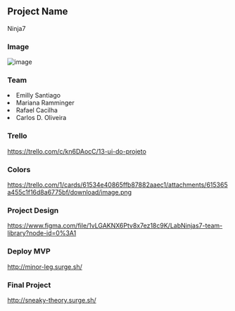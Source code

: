 ## Project Name
Ninja7

### Image
![image](https://user-images.githubusercontent.com/70452464/135162642-3f4a27c1-00ed-4ca3-85db-c2e189952810.png)

### Team
<li>Emilly Santiago</li>
<li>Mariana Ramminger</li>
<li>Rafael Cacilha</li>
<li>Carlos D. Oliveira</li>

### Trello
https://trello.com/c/kn6DAocC/13-ui-do-projeto

### Colors
https://trello.com/1/cards/61534e40865ffb87882aaec1/attachments/615365a455c1f16d8a6775bf/download/image.png

### Project Design
https://www.figma.com/file/1vLGAKNX6Ptv8x7ez18c9K/LabNinjas7-team-library?node-id=0%3A1

### Deploy MVP
http://minor-leg.surge.sh/

### Final Project
http://sneaky-theory.surge.sh/
